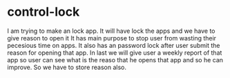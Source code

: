 # control-lock
I am trying to make an lock app.
It will have lock the apps and we have to give reason to open it
It has main purpose to stop user from wasting their pecesious time on apps.
It also has an password lock after user submit the reason for opening that app.
In last we will give user a weekly report of that app so user can see what is the reaso that he opens that app and so he can improve.
So we have to store reason also.
